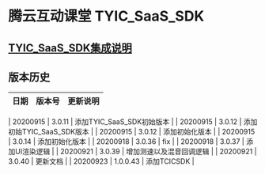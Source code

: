 # 腾云互动课堂 TYIC_SaaS_SDK 

## [TYIC_SaaS_SDK集成说明](TYIC_SaaS_SDK使用说明.md)

## 版本历史

| 日期 | 版本号 |  更新说明 |
|:---------:|:--------:|:-------- |

| 20200915 | 3.0.11 | 添加TYIC_SaaS_SDK初始版本 |
| 20200915 | 3.0.12 | 添加初始TYIC_SaaS_SDK版本 |
| 20200915 | 3.0.12 | 添加初始化版本 |
| 20200915 | 3.0.14 | 添加初始化版本 |
| 20200918 | 3.0.36 | fix |
| 20200918 | 3.0.37 | 添加UI渲染逻辑 |
| 20200921 | 3.0.39 | 增加测速以及混音回调逻辑 |
| 20200921 | 3.0.40 | 更新文档 |
| 20200923 | 1.0.0.43 | 添加TCICSDK |
